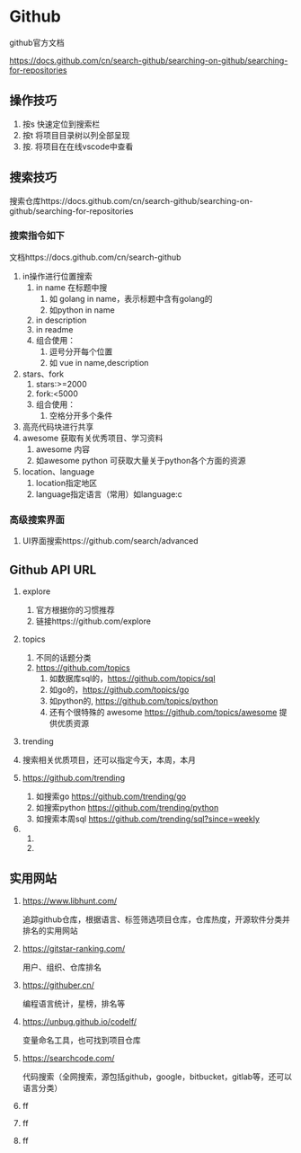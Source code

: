 # Github

github官方文档

https://docs.github.com/cn/search-github/searching-on-github/searching-for-repositories

## 操作技巧

1. 按s  快速定位到搜索栏
2. 按t  将项目目录树以列全部呈现
3. 按.   将项目在在线vscode中查看

## 搜索技巧

搜索仓库https://docs.github.com/cn/search-github/searching-on-github/searching-for-repositories

### 搜索指令如下

文档https://docs.github.com/cn/search-github

1. in操作进行位置搜索
   1. in name 在标题中搜
      1. 如 golang in name，表示标题中含有golang的
      2. 如python in name
   2. in description
   3. in readme
   4. 组合使用：
      1. 逗号分开每个位置
      2. 如 vue in name,description
2. stars、fork
   1. stars:>=2000
   2. fork:<5000
   3. 组合使用：
      1. 空格分开多个条件
3. 高亮代码块进行共享
4. awesome 获取有关优秀项目、学习资料
   1. awesome 内容
   2. 如awesome python 可获取大量关于python各个方面的资源
5. location、language
   1. location指定地区
   2. language指定语言（常用）如language:c

### 高级搜索界面

1. UI界面搜索https://github.com/search/advanced

## Github  API URL

1. explore
   1. 官方根据你的习惯推荐
   2. 链接https://github.com/explore

2. topics
   1. 不同的话题分类
   2. https://github.com/topics
      1. 如数据库sql的，https://github.com/topics/sql
      2. 如go的，https://github.com/topics/go
      3. 如python的, https://github.com/topics/python
      4. 还有个很特殊的 awesome  https://github.com/topics/awesome 提供优质资源

3.  trending
   1. 搜索相关优质项目，还可以指定今天，本周，本月
   2. https://github.com/trending
      1. 如搜索go   https://github.com/trending/go
      2. 如搜索python   https://github.com/trending/python
      3. 如搜索本周sql   https://github.com/trending/sql?since=weekly

4. 
   1. 
   2. 

## 实用网站

1. https://www.libhunt.com/

   追踪github仓库，根据语言、标签筛选项目仓库，仓库热度，开源软件分类并排名的实用网站

2. https://gitstar-ranking.com/

   用户、组织、仓库排名

3. https://githuber.cn/

   编程语言统计，星榜，排名等

4. https://unbug.github.io/codelf/

   变量命名工具，也可找到项目仓库

5. https://searchcode.com/

   代码搜索（全网搜索，源包括github，google，bitbucket，gitlab等，还可以语言分类）

6. ff

7. ff

8. ff



